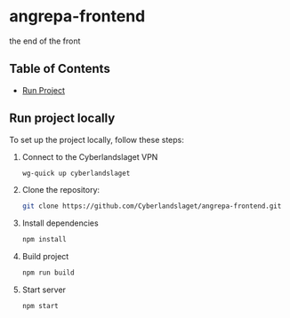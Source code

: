 # angrepa-frontend
the end of the front

## Table of Contents

- [Run Project](#run-project-locally)

## Run project locally

To set up the project locally, follow these steps:

1. Connect to the Cyberlandslaget VPN
   
   ```bash
   wg-quick up cyberlandslaget
   ```

2. Clone the repository:
   
   ```bash
   git clone https://github.com/Cyberlandslaget/angrepa-frontend.git
   ```

3. Install dependencies
   
   ```bash
   npm install    
   ```

4. Build project
   
   ```bash
   npm run build
   ```

5. Start server
   
   ```bash
   npm start
   ```
